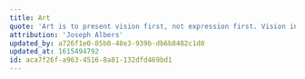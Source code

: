 ```yaml
---
title: Art
quote: 'Art is to present vision first, not expression first. Vision in art is to reveal our insight, inner insight, our seeing the world and life. Thus, art is not an object but experience. To be able to perceive we need to be receptive. Therefore, art is there where art seizes us.'
attribution: 'Joseph Albers'
updated_by: a726f1e0-85b0-48e3-939b-db6b8482c1d0
updated_at: 1615494792
id: aca7f26f-a963-4516-8a81-132dfd469bd1
---
```

